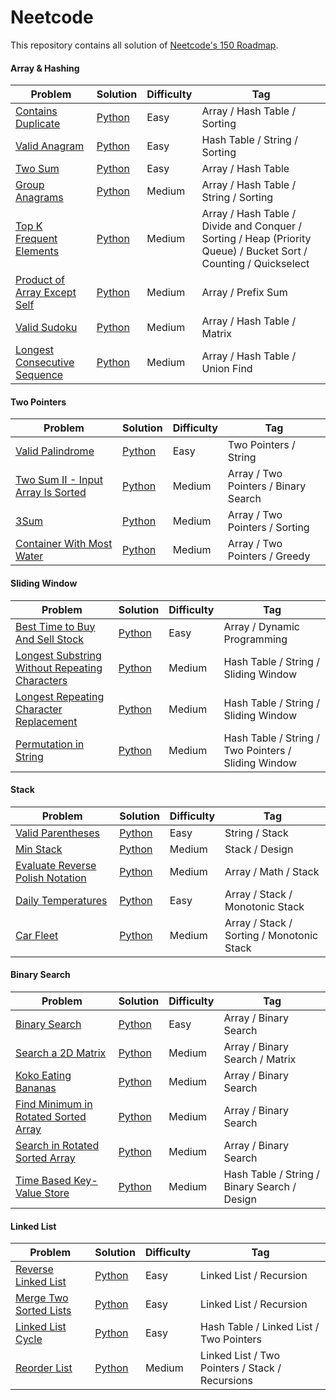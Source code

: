 # Neetcode

This repository contains all solution of [Neetcode's 150 Roadmap](https://neetcode.io/roadmap/).

#### Array & Hashing
| Problem | Solution | Difficulty | Tag |
| - | - | - | - |
| [Contains Duplicate](https://leetcode.com/problems/contains-duplicate/) | [Python](https://github.com/craftzmask/neetcode/blob/main/array_hashing/contains_duplicate.py) | Easy | Array / Hash Table / Sorting |
| [Valid Anagram](https://leetcode.com/problems/valid-anagram/) | [Python](https://github.com/craftzmask/neetcode/blob/main/array_hashing/valid_anagram.py) | Easy | Hash Table / String / Sorting |
| [Two Sum](https://leetcode.com/problems/two-sum/) | [Python](https://github.com/craftzmask/neetcode/blob/main/array_hashing/two_sum.py) | Easy | Array / Hash Table |
| [Group Anagrams](https://leetcode.com/problems/group-anagrams/) | [Python](https://github.com/craftzmask/neetcode/blob/main/array_hashing/group_anagrams.py) | Medium | Array / Hash Table / String / Sorting |
| [Top K Frequent Elements](https://leetcode.com/problems/top-k-frequent-elements/) | [Python](https://github.com/craftzmask/neetcode/blob/main/array_hashing/top_k_frequent_elements.py) | Medium | Array / Hash Table / Divide and Conquer / Sorting / Heap (Priority Queue) / Bucket Sort / Counting / Quickselect |
| [Product of Array Except Self](https://leetcode.com/problems/product-of-array-except-self/) | [Python](https://github.com/craftzmask/neetcode/blob/main/array_hashing/product_of_array_except_self.py) | Medium | Array / Prefix Sum |
| [Valid Sudoku](https://leetcode.com/problems/valid-sudoku/) | [Python](https://github.com/craftzmask/neetcode/blob/main/array_hashing/valid_sudoku.py) | Medium | Array / Hash Table / Matrix |
| [Longest Consecutive Sequence](https://leetcode.com/problems/longest-consecutive-sequence/) | [Python](https://github.com/craftzmask/neetcode/blob/main/array_hashing/longest_consecutive_sequence.py) | Medium | Array / Hash Table / Union Find |

#### Two Pointers
| Problem | Solution | Difficulty | Tag |
| - | - | - | - |
| [Valid Palindrome](https://leetcode.com/problems/valid-palindrome/) | [Python](https://github.com/craftzmask/neetcode/blob/main/two_pointers/valid_palindrome.py) | Easy | Two Pointers / String |
| [Two Sum II - Input Array Is Sorted](https://leetcode.com/problems/two-sum-ii-input-array-is-sorted/) | [Python](https://github.com/craftzmask/neetcode/blob/main/two_pointers/two_sum_ii_input_array_is_sorted.py) | Medium | Array / Two Pointers / Binary Search |
| [3Sum](https://leetcode.com/problems/3sum/) | [Python](https://github.com/craftzmask/neetcode/blob/main/two_pointers/3_sum.py) | Medium | Array / Two Pointers / Sorting |
| [Container With Most Water](https://leetcode.com/problems/container-with-most-water/) | [Python](https://github.com/craftzmask/neetcode/blob/main/two_pointers/container_with_most_water.py) | Medium | Array / Two Pointers / Greedy |

#### Sliding Window
| Problem | Solution | Difficulty | Tag |
| - | - | - | - |
| [Best Time to Buy And Sell Stock](https://leetcode.com/problems/best-time-to-buy-and-sell-stock/) | [Python](https://github.com/craftzmask/neetcode/blob/main/sliding_window/best_time_to_buy_and_sell_stock.py) | Easy | Array / Dynamic Programming |
| [Longest Substring Without Repeating Characters](https://leetcode.com/problems/longest-substring-without-repeating-characters/) | [Python](https://github.com/craftzmask/neetcode/blob/main/sliding_window/longest_substring_without_repeating_characters.py) | Medium | Hash Table / String / Sliding Window |
| [Longest Repeating Character Replacement](https://leetcode.com/problems/longest-repeating-character-replacement/) | [Python](https://github.com/craftzmask/neetcode/blob/main/sliding_window/longest_repeating_character_replacement.py) | Medium | Hash Table / String / Sliding Window |
| [Permutation in String](https://leetcode.com/problems/permutation-in-string/) | [Python](https://github.com/craftzmask/neetcode/blob/main/sliding_window/permutation_in_string.py) | Medium | Hash Table / String / Two Pointers / Sliding Window |

#### Stack
| Problem | Solution | Difficulty | Tag |
| - | - | - | - |
| [Valid Parentheses](https://leetcode.com/problems/valid-parentheses/) | [Python](https://github.com/craftzmask/neetcode/blob/main/stack/valid_parentheses.py) | Easy | String / Stack |
| [Min Stack](https://leetcode.com/problems/min-stack/) | [Python](https://github.com/craftzmask/neetcode/blob/main/stack/min_stack.py) | Medium | Stack / Design |
| [Evaluate Reverse Polish Notation](https://leetcode.com/problems/evaluate-reverse-polish-notation/) | [Python](https://github.com/craftzmask/neetcode/blob/main/stack/evaluate_reverse_polish_notation.py) | Medium | Array / Math / Stack |
| [Daily Temperatures](https://leetcode.com/problems/daily-temperatures/) | [Python](https://github.com/craftzmask/neetcode/blob/main/stack/daily_temperatures.py) | Easy | Array / Stack / Monotonic Stack |
| [Car Fleet](https://leetcode.com/problems/car-fleet/) | [Python](https://github.com/craftzmask/neetcode/blob/main/stack/car_fleet.py) | Medium | Array / Stack / Sorting / Monotonic Stack |

#### Binary Search
| Problem | Solution | Difficulty | Tag |
| - | - | - | - |
| [Binary Search](https://leetcode.com/problems/binary-search/) | [Python](https://github.com/craftzmask/neetcode/blob/main/binary_search/binary_search.py) | Easy | Array / Binary Search |
| [Search a 2D Matrix](https://leetcode.com/problems/search-a-2d-matrix/) | [Python](https://github.com/craftzmask/neetcode/blob/main/binary_search/search_a_2d_matrix.py) | Medium | Array / Binary Search / Matrix |
| [Koko Eating Bananas](https://leetcode.com/problems/koko-eating-bananas/) | [Python](https://github.com/craftzmask/neetcode/blob/main/binary_search/koko_eating_bananas.py) | Medium | Array / Binary Search |
| [Find Minimum in Rotated Sorted Array](https://leetcode.com/problems/find-minimum-in-rotated-sorted-array/) | [Python](https://github.com/craftzmask/neetcode/blob/main/binary_search/find_minimum_in_rotated_sorted_array.py) | Medium | Array / Binary Search |
| [Search in Rotated Sorted Array](https://leetcode.com/problems/search-in-rotated-sorted-array/) | [Python](https://github.com/craftzmask/neetcode/blob/main/binary_search/search_in_rotated_sorted_array.py) | Medium | Array / Binary Search |
| [Time Based Key-Value Store](https://leetcode.com/problems/time-based-key-value-store/) | [Python](https://github.com/craftzmask/neetcode/blob/main/binary_search/time_based_key_value_store.py) | Medium | Hash Table / String / Binary Search / Design |

#### Linked List
| Problem | Solution | Difficulty | Tag |
| - | - | - | - |
| [Reverse Linked List](https://leetcode.com/problems/reverse-linked-list/) | [Python](https://github.com/craftzmask/neetcode/blob/main/linked_list/reverse_linked_list.py) | Easy | Linked List / Recursion |
| [Merge Two Sorted Lists](https://leetcode.com/problems/merge-two-sorted-lists/) | [Python](https://github.com/craftzmask/neetcode/blob/main/linked_list/merge_two_sorted_lists.py) | Easy | Linked List / Recursion |
| [Linked List Cycle](https://leetcode.com/problems/linked-list-cycle/) | [Python](https://github.com/craftzmask/neetcode/blob/main/linked_list/linked_list_cycle.py) | Easy | Hash Table / Linked List / Two Pointers |
| [Reorder List](https://leetcode.com/problems/reorder-list/) | [Python](https://github.com/craftzmask/neetcode/blob/main/linked_list/reorder_list.py) | Medium | Linked List / Two Pointers / Stack / Recursions |